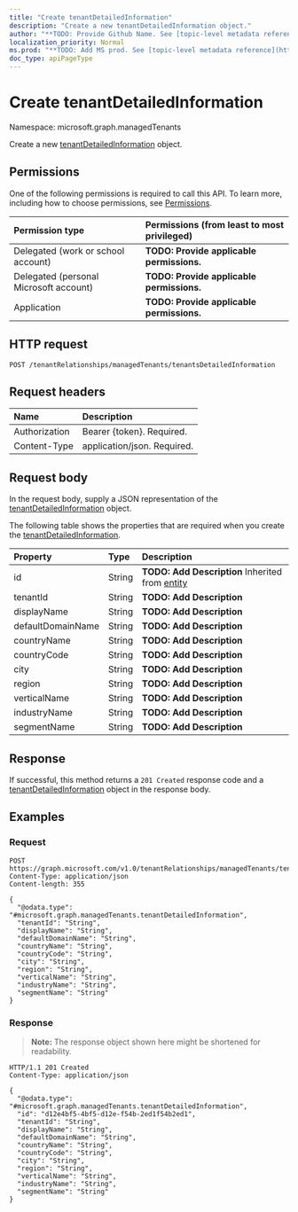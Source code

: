 ```yaml
---
title: "Create tenantDetailedInformation"
description: "Create a new tenantDetailedInformation object."
author: "**TODO: Provide Github Name. See [topic-level metadata reference](https://msgo.azurewebsites.net/add/document/guidelines/metadata.html#topic-level-metadata)**"
localization_priority: Normal
ms.prod: "**TODO: Add MS prod. See [topic-level metadata reference](https://msgo.azurewebsites.net/add/document/guidelines/metadata.html#topic-level-metadata)**"
doc_type: apiPageType
---
```


# Create tenantDetailedInformation
Namespace: microsoft.graph.managedTenants



Create a new [tenantDetailedInformation](../resources/managedtenants-tenantdetailedinformation.md) object.

## Permissions
One of the following permissions is required to call this API. To learn more, including how to choose permissions, see [Permissions](/graph/permissions-reference).

|Permission type|Permissions (from least to most privileged)|
|:---|:---|
|Delegated (work or school account)|**TODO: Provide applicable permissions.**|
|Delegated (personal Microsoft account)|**TODO: Provide applicable permissions.**|
|Application|**TODO: Provide applicable permissions.**|

## HTTP request

<!-- {
  "blockType": "ignored"
}
-->
``` http
POST /tenantRelationships/managedTenants/tenantsDetailedInformation
```

## Request headers
|Name|Description|
|:---|:---|
|Authorization|Bearer {token}. Required.|
|Content-Type|application/json. Required.|

## Request body
In the request body, supply a JSON representation of the [tenantDetailedInformation](../resources/managedtenants-tenantdetailedinformation.md) object.

The following table shows the properties that are required when you create the [tenantDetailedInformation](../resources/managedtenants-tenantdetailedinformation.md).

|Property|Type|Description|
|:---|:---|:---|
|id|String|**TODO: Add Description** Inherited from [entity](../resources/managedtenants-entity.md)|
|tenantId|String|**TODO: Add Description**|
|displayName|String|**TODO: Add Description**|
|defaultDomainName|String|**TODO: Add Description**|
|countryName|String|**TODO: Add Description**|
|countryCode|String|**TODO: Add Description**|
|city|String|**TODO: Add Description**|
|region|String|**TODO: Add Description**|
|verticalName|String|**TODO: Add Description**|
|industryName|String|**TODO: Add Description**|
|segmentName|String|**TODO: Add Description**|



## Response

If successful, this method returns a `201 Created` response code and a [tenantDetailedInformation](../resources/managedtenants-tenantdetailedinformation.md) object in the response body.

## Examples

### Request
<!-- {
  "blockType": "request",
  "name": "create_tenantdetailedinformation_from_"
}
-->
``` http
POST https://graph.microsoft.com/v1.0/tenantRelationships/managedTenants/tenantsDetailedInformation
Content-Type: application/json
Content-length: 355

{
  "@odata.type": "#microsoft.graph.managedTenants.tenantDetailedInformation",
  "tenantId": "String",
  "displayName": "String",
  "defaultDomainName": "String",
  "countryName": "String",
  "countryCode": "String",
  "city": "String",
  "region": "String",
  "verticalName": "String",
  "industryName": "String",
  "segmentName": "String"
}
```


### Response
>**Note:** The response object shown here might be shortened for readability.
<!-- {
  "blockType": "response",
  "truncated": true,
  "@odata.type": "microsoft.graph.managedTenants.tenantDetailedInformation"
}
-->
``` http
HTTP/1.1 201 Created
Content-Type: application/json

{
  "@odata.type": "#microsoft.graph.managedTenants.tenantDetailedInformation",
  "id": "d12e4bf5-4bf5-d12e-f54b-2ed1f54b2ed1",
  "tenantId": "String",
  "displayName": "String",
  "defaultDomainName": "String",
  "countryName": "String",
  "countryCode": "String",
  "city": "String",
  "region": "String",
  "verticalName": "String",
  "industryName": "String",
  "segmentName": "String"
}
```

